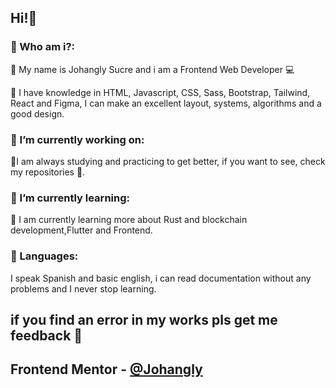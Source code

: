 ## Hi!👋

### 🔷 Who am i?:

  🔵 My name is Johangly Sucre and i am a Frontend Web Developer 💻
 
  🔶 I have knowledge in HTML, Javascript, CSS, Sass, Bootstrap, Tailwind, React and Figma, I can make an excellent layout, systems, algorithms and a good design.

 ### 🔭 I’m currently working on:

  🔨I am always studying and practicing to get better, if you want to see, check my repositories 🙂.

 ### 🌱 I’m currently learning:
  
  📒 I am currently learning more about Rust and blockchain development,Flutter and Frontend.
  
 ### 💬 Languages:
 
  I speak Spanish and basic english, i can read documentation without any problems and I never stop learning.
  
 ## if you find an error in my works pls get me feedback 🙂
 
 ## Frontend Mentor - [@Johangly](https://www.frontendmentor.io/profile/johangly)
